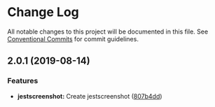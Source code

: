 # Change Log

All notable changes to this project will be documented in this file.
See [Conventional Commits](https://conventionalcommits.org) for commit guidelines.

## 2.0.1 (2019-08-14)


### Features

* **jestscreenshot:** Create jestscreenshot ([807b4dd](https://github.com/RWS-NL/air-node-packages/commit/807b4dd))
